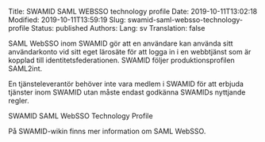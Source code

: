Title: SWAMID SAML WEBSSO technology profile
Date: 2019-10-11T13:02:18
Modified: 2019-10-11T13:59:19
Slug: swamid-saml-websso-technology-profile
Status: published
Authors: 
Lang: sv
Translation: false

SAML WebSSO inom SWAMID gör att en användare kan använda sitt användarkonto vid sitt eget lärosäte för att logga in i en webbtjänst som är kopplad till identitetsfederationen. SWAMID följer produktionsprofilen SAML2int.


En tjänsteleverantör behöver inte vara medlem i SWAMID för att erbjuda tjänster inom SWAMID utan måste endast godkänna SWAMIDs nyttjande regler.


SWAMID SAML WebSSO Technology Profile  

På SWAMID-wikin finns mer information om SAML WebSSO.


